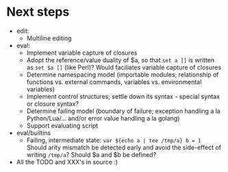 # Next steps

* edit:
    - Multiline editing
* eval:
    - Implement variable capture of closures
    - Adopt the reference/value duality of $a, so that `set a []` is
      written as `set $a []` (like Perl)? Would faciliates variable capture of
      closures
    - Determine namespacing model (importable modules; relationship of
      functions vs. external commands, variables vs. environmental variables)
    - Implement control structures; settle down its syntax - special syntax or
      closure syntax?
    - Determine failing model (boundary of failure; exception handling a la
      Python/Lua/...  and/or error value handling a la golang)
    - Support evaluating script
* eval/builtins
    - Failing, intermediate state:
        ```var ${echo a | tee /tmp/a} b = 1```
      Should arity mismatch be detected early and avoid the side-effect of
      writing `/tmp/a`? Should $a and $b be defined?
* All the TODO and XXX's in source :)

